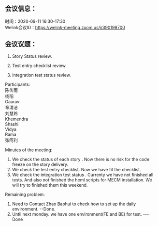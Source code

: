 会议信息：
------------

时间：2020-09-11 16:30-17:30  
Welink会议ID：https://welink-meeting.zoom.us/j/390198700


会议议题：
------------

1. Story Status review.

2. Test entry checklist review. 
   
3. Integration test status review. 

Participants:    
陈传雨  
杨阳  
Gaurav  
章清洁  
刘慧玲  
Khemendra  
Shashi  
Vidya  
Rama  
张阿利  

 
Minutes of the meeting:  
1. We check the status of each story . Now there is no risk for the code freeze on the story delivery.  
2. We check the test entry checklist. Now we have fit the checklist.   
3. We check the integration test status . Currenty we have not finished all tests. And also not finished the heml scripts for MECM installation. We will try to finished them this weekend.

Remaining problem:
1. Need to Contact Zhao Baohui to check how to set up the daily environment. --Done.
2. Until next monday. we have one environment(FE and BE) for test.   ---Done

